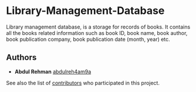 # Library-Management-Database

Library management database, is a storage for records of books. It
contains all the books related information such as book ID, book name, book author, book publication company,
book publication date (month, year) etc.

## Authors

* **Abdul Rehman** [abdulreh4am9a](https://github.com/abdulreh4am9a)

See also the list of [contributors](https://github.com/abdulreh4am9a/Library-Management-Database/graphs/contributors) who participated in this project.

